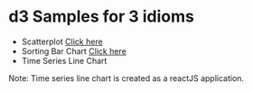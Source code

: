# d3 Samples for 3 idioms
* Scatterplot [Click here](https://htmlpreview.github.io/?https://github.com/prabalman/d3Assmt/blob/main/scatter.html)
* Sorting Bar Chart [Click here](https://htmlpreview.github.io/?https://github.com/prabalman/d3Assmt/blob/main/sortingBarChart.html)
* Time Series Line Chart 

Note: Time series line chart is created as a reactJS application. 
